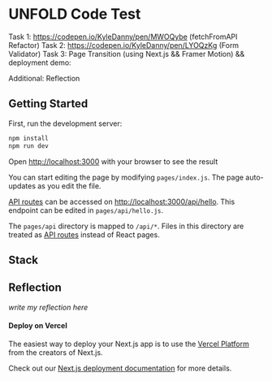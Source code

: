 # UNFOLD Code Test

Task 1: https://codepen.io/KyleDanny/pen/MWOQybe (fetchFromAPI Refactor)
Task 2: https://codepen.io/KyleDanny/pen/LYOQzKg (Form Validator) 
Task 3: Page Transition (using Next.js && Framer Motion) && deployment demo:

Additional: Reflection 

## Getting Started

First, run the development server:

```bash
npm install
npm run dev
```

Open [http://localhost:3000](http://localhost:3000) with your browser to see the result 

You can start editing the page by modifying `pages/index.js`. The page auto-updates as you edit the file.

[API routes](https://nextjs.org/docs/api-routes/introduction) can be accessed on [http://localhost:3000/api/hello](http://localhost:3000/api/hello). This endpoint can be edited in `pages/api/hello.js`.

The `pages/api` directory is mapped to `/api/*`. Files in this directory are treated as [API routes](https://nextjs.org/docs/api-routes/introduction) instead of React pages.

## Stack


## Reflection 
*write my reflection here*

#### Deploy on Vercel

The easiest way to deploy your Next.js app is to use the [Vercel Platform](https://vercel.com/new?utm_medium=default-template&filter=next.js&utm_source=create-next-app&utm_campaign=create-next-app-readme) from the creators of Next.js.

Check out our [Next.js deployment documentation](https://nextjs.org/docs/deployment) for more details.
